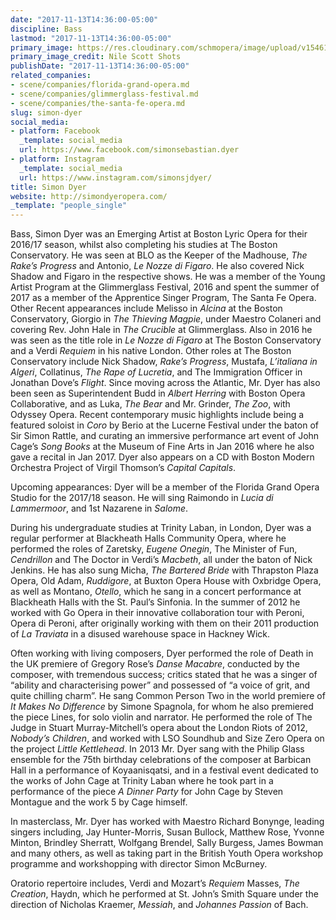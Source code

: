```yaml
---
date: "2017-11-13T14:36:00-05:00"
discipline: Bass
lastmod: "2017-11-13T14:36:00-05:00"
primary_image: https://res.cloudinary.com/schmopera/image/upload/v1546110768/media/2018/12/SimonDyer.jpg
primary_image_credit: Nile Scott Shots
publishDate: "2017-11-13T14:36:00-05:00"
related_companies:
- scene/companies/florida-grand-opera.md
- scene/companies/glimmerglass-festival.md
- scene/companies/the-santa-fe-opera.md
slug: simon-dyer
social_media:
- platform: Facebook
  _template: social_media
  url: https://www.facebook.com/simonsebastian.dyer
- platform: Instagram
  _template: social_media
  url: https://www.instagram.com/simonsjdyer/
title: Simon Dyer
website: http://simondyeropera.com/
_template: "people_single"
---
```

Bass, Simon Dyer was an Emerging Artist at Boston Lyric Opera for their 2016/17 season, whilst also completing his studies at The Boston Conservatory. He was seen at BLO as the Keeper of the Madhouse, *The Rake’s Progress* and Antonio, *Le Nozze di Figaro*. He also covered Nick Shadow and Figaro in the respective shows.  He was a member of the Young Artist Program at the Glimmerglass Festival, 2016 and spent the summer of 2017 as a member of the Apprentice Singer Program, The Santa Fe Opera.  Other Recent appearances include Melisso in *Alcina* at the Boston Conservatory, Giorgio in *The Thieving Magpie*, under Maestro Colaneri and covering Rev. John Hale in *The Crucible* at Glimmerglass. Also in 2016 he was seen as the title role in *Le Nozze di Figaro* at The Boston Conservatory and a Verdi *Requiem* in his native London. Other roles at The Boston Conservatory include Nick Shadow, *Rake’s Progress*, Mustafa, *L’italiana in Algeri*, Collatinus, *The Rape of Lucretia*, and The Immigration Officer in Jonathan Dove’s *Flight*. Since moving across the Atlantic, Mr. Dyer has also been seen as Superintendent Budd in *Albert Herring* with Boston Opera Collaborative, and as Luka, *The Bear* and Mr. Grinder, *The Zoo*, with Odyssey Opera. Recent contemporary music highlights include being a featured soloist in *Coro* by Berio at the Lucerne Festival under the baton of Sir Simon Rattle, and curating an immersive performance art event of John Cage’s *Song Books* at the Museum of Fine Arts in Jan 2016 where he also gave a recital in Jan 2017. Dyer also appears on a CD with Boston Modern Orchestra Project of Virgil Thomson’s *Capital Capitals*. 

Upcoming appearances:  Dyer will be a member of the Florida Grand Opera Studio for the 2017/18 season. He will sing Raimondo in *Lucia di Lammermoor*, and 1st Nazarene in *Salome*. 

During his undergraduate studies at Trinity Laban, in London, Dyer was a regular performer at Blackheath Halls Community Opera, where he performed the roles of Zaretsky, *Eugene Onegin*, The Minister of Fun, *Cendrillon* and The Doctor in Verdi’s *Macbeth*, all under the baton of Nick Jenkins. He has also sung Micha, *The Bartered Bride* with Thrapston Plaza Opera, Old Adam, *Ruddigore*, at Buxton Opera House with Oxbridge Opera, as well as Montano, *Otello*, which he sang in a concert performance at Blackheath Halls with the St. Paul’s Sinfonia. In the summer of 2012 he worked with Go Opera in their innovative collaboration tour with Peroni, Opera di Peroni, after originally working with them on their 2011 production of *La Traviata* in a disused warehouse space in Hackney Wick.

Often working with living composers, Dyer performed the role of Death in the UK premiere of Gregory Rose’s *Danse Macabre*, conducted by the composer, with tremendous success; critics stated that he was a singer of “ability and characterising power” and possessed of “a voice of grit, and quite chilling charm”. He sang Common Person Two in the world premiere of *It Makes No Difference* by Simone Spagnola, for whom he also premiered the piece Lines, for solo violin and narrator. He performed the role of The Judge in Stuart Murray-Mitchell’s opera about the London Riots of 2012, *Nobody’s Children*, and worked with LSO Soundhub and Size Zero Opera on the project *Little Kettlehead*. In 2013 Mr. Dyer sang with the Philip Glass ensemble for the 75th birthday celebrations of the composer at Barbican Hall in a performance of Koyaanisqatsi, and in a festival event dedicated to the works of John Cage at Trinity Laban where he took part in a performance of the piece *A Dinner Party* for John Cage by Steven Montague and the work 5 by Cage himself.

In masterclass, Mr. Dyer has worked with Maestro Richard Bonynge, leading singers including, Jay Hunter-Morris, Susan Bullock, Matthew Rose, Yvonne Minton, Brindley Sherratt, Wolfgang Brendel, Sally Burgess, James Bowman and many others, as well as taking part in the British Youth Opera workshop programme and workshopping with director Simon McBurney.

Oratorio repertoire includes, Verdi and Mozart’s *Requiem* Masses, *The Creation*, Haydn, which he performed at St. John’s Smith Square under the direction of Nicholas Kraemer, *Messiah*, and *Johannes Passion* of Bach.
